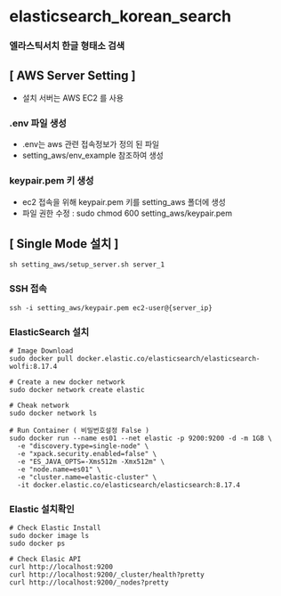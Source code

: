 # elasticsearch_korean_search
### 엘라스틱서치 한글 형태소 검색

## [ AWS Server Setting ]
- 설치 서버는 AWS EC2  를 사용
### .env 파일 생성
- .env는 aws 관련 접속정보가 정의 된 파일
- setting_aws/env_example 참조하여 생성

### keypair.pem 키 생성
- ec2 접속을 위해 keypair.pem 키를 setting_aws 폴더에 생성
- 파일 권한 수정 : sudo chmod 600 setting_aws/keypair.pem


## [ Single Mode 설치 ]
```commandline
sh setting_aws/setup_server.sh server_1
```

### SSH 접속
```commandline
ssh -i setting_aws/keypair.pem ec2-user@{server_ip}
```

### ElasticSearch 설치
```commandline
# Image Download
sudo docker pull docker.elastic.co/elasticsearch/elasticsearch-wolfi:8.17.4

# Create a new docker network
sudo docker network create elastic

# Cheak network
sudo docker network ls

# Run Container ( 비밀번호설정 False )
sudo docker run --name es01 --net elastic -p 9200:9200 -d -m 1GB \
  -e "discovery.type=single-node" \
  -e "xpack.security.enabled=false" \
  -e "ES_JAVA_OPTS=-Xms512m -Xmx512m" \
  -e "node.name=es01" \
  -e "cluster.name=elastic-cluster" \
  -it docker.elastic.co/elasticsearch/elasticsearch:8.17.4
```

### Elastic 설치확인
```commandline
# Check Elastic Install
sudo docker image ls
sudo docker ps

# Check Elasic API
curl http://localhost:9200
curl http://localhost:9200/_cluster/health?pretty
curl http://localhost:9200/_nodes?pretty
```
